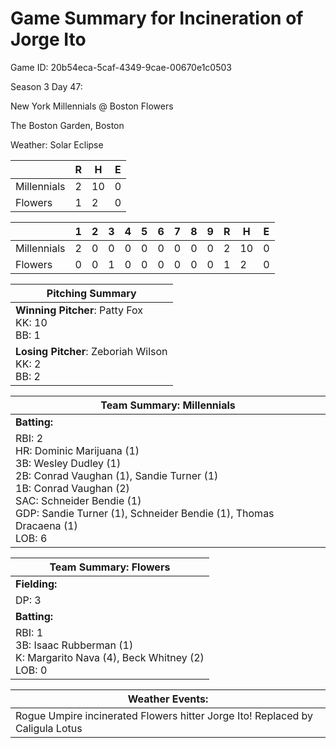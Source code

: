 # Game Summary for Incineration of Jorge Ito

Game ID: 20b54eca-5caf-4349-9cae-00670e1c0503

Season 3 Day 47:

New York Millennials @ Boston Flowers

The Boston Garden, Boston

Weather: Solar Eclipse



|  | R | H | E |
| --- | --- | --- | --- |
| Millennials |   2 |  10 |   0 | 
| Flowers |   1 |   2 |   0 | 


|  |   1 |   2 |   3 |   4 |   5 |   6 |   7 |   8 |   9 |  R | H | E |
| --- | --- | --- | --- | --- | --- | --- | --- | --- | --- | --- | --- | --- |
| Millennials |   2 |   0 |   0 |   0 |   0 |   0 |   0 |   0 |   0 |   2 |  10 |   0 | 
| Flowers |   0 |   0 |   1 |   0 |   0 |   0 |   0 |   0 |   0 |   1 |   2 |   0 | 


| Pitching Summary |
| --- |
| **Winning Pitcher**: Patty Fox<br />KK: 10<br />BB: 1 |
| **Losing Pitcher**: Zeboriah Wilson<br />KK: 2<br />BB: 2 |


| Team Summary: Millennials |
| --- |
| **Batting:** |
| RBI: 2 <br />HR: Dominic Marijuana (1) <br />3B: Wesley Dudley (1) <br />2B: Conrad Vaughan (1), Sandie Turner (1) <br />1B: Conrad Vaughan (2) <br />SAC: Schneider Bendie (1) <br />GDP: Sandie Turner (1), Schneider Bendie (1), Thomas Dracaena (1) <br />LOB: 6 |


| Team Summary: Flowers |
| --- |
| **Fielding:** |
| DP: 3 |
| **Batting:** |
| RBI: 1 <br />3B: Isaac Rubberman (1) <br />K: Margarito Nava (4), Beck Whitney (2) <br />LOB: 0 |


| **Weather Events:** |
| --- |
| Rogue Umpire incinerated Flowers hitter Jorge Ito! Replaced by Caligula Lotus |

